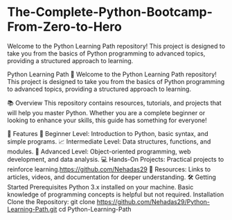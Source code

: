 # The-Complete-Python-Bootcamp-From-Zero-to-Hero
Welcome to the Python Learning Path repository! This project is designed to take you from the basics of Python programming to advanced topics, providing a structured approach to learning.

Python Learning Path 🚀
Welcome to the Python Learning Path repository! This project is designed to take you from the basics of Python programming to advanced topics, providing a structured approach to learning.

📚 Overview
This repository contains resources, tutorials, and projects that will help you master Python. Whether you are a complete beginner or looking to enhance your skills, this guide has something for everyone!

🌟 Features
🔰 Beginner Level: Introduction to Python, basic syntax, and simple programs.
📈 Intermediate Level: Data structures, functions, and modules.
🚀 Advanced Level: Object-oriented programming, web development, and data analysis.
💻 Hands-On Projects: Practical projects to reinforce learning.https://github.com/Nehadas29
📖 Resources: Links to articles, videos, and documentation for deeper understanding.
🛠️ Getting Started
Prerequisites
Python 3.x installed on your machine.
Basic knowledge of programming concepts is helpful but not required.
Installation
Clone the Repository:
git clone https://github.com/Nehadas29/Python-Learning-Path.git
cd Python-Learning-Path
